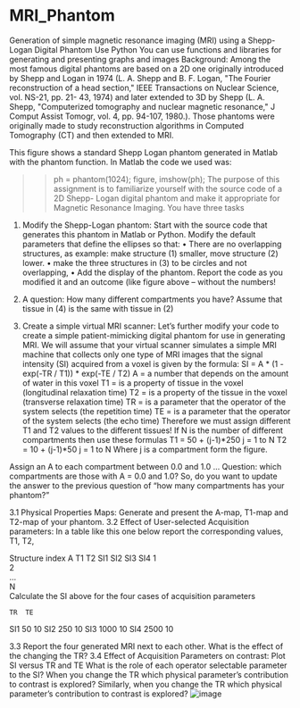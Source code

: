 # MRI_Phantom

Generation of simple magnetic resonance imaging (MRI) using a Shepp-Logan Digital Phantom
Use Python
You can use functions and libraries for generating and presenting graphs and images
Background: Among the most famous digital phantoms are based on a 2D one originally introduced by Shepp and Logan in 1974 (L. A. Shepp and B. F. Logan, "The Fourier reconstruction of a head section," IEEE Transactions on Nuclear Science, vol. NS-21, pp. 21- 43, 1974) and later extended to 3D by Shepp (L. A. Shepp, "Computerized tomography and nuclear magnetic resonance," J Comput Assist Tomogr, vol. 4, pp. 94-107, 1980.). Those phantoms were originally made to study reconstruction algorithms in Computed Tomography (CT) and then extended to MRI.

This figure shows a standard Shepp Logan phantom generated in Matlab with the phantom function. In Matlab the code we used was:
>> ph = phantom(1024);
>> figure, imshow(ph);
The purpose of this assignment is to familiarize yourself with the source code of a 2D Shepp- Logan digital phantom and make it appropriate for Magnetic Resonance Imaging.
You have three tasks

1.	Modify the Shepp-Logan phantom: Start with the source code that generates this phantom in Matlab or Python. Modify the default parameters that define the ellipses so that:
•	There are no overlapping structures, as example: make structure (1) smaller, move structure
(2) lower.
•	make the three structures in (3) to be circles and not overlapping,
•	Add the display of the phantom.
Report the code as you modified it and an outcome (like figure above – without the numbers!
 
2.	A question: How many different compartments you have? Assume that tissue in (4) is the same with tissue in (2)

3.	Create a simple virtual MRI scanner: Let’s further modify your code to create a simple patient-mimicking digital phantom for use in generating MRI. We will assume that your virtual scanner simulates a simple MRI machine that collects only one type of MRI images that the signal intensity (SI) acquired from a voxel is given by the formula:
SI = A * (1 - exp(-TR / T1)) * exp(-TE / T2)
A = a number that depends on the amount of water in this voxel
T1 = is a property of tissue in the voxel (longitudinal relaxation time) T2 = is a property of the tissue in the voxel (transverse relaxation time)
TR = is a parameter that the operator of the system selects (the repetition time) TE = is a parameter that the operator of the system selects (the echo time)
Therefore we must assign different T1 and T2 values to the different tissues! If N is the number of different compartments then use these formulas
T1 = 50 + (j-1)*250 j = 1 to N T2 = 10 + (j-1)*50 j = 1 to N
Where j is a compartment form the figure.

Assign an A to each compartment between 0.0 and 1.0 …
Question: which compartments are those with A = 0.0 and 1.0?
So, do you want to update the answer to the previous question of “how many compartments has your phantom?”

3.1	Physical Properties Maps: Generate and present the A-map, T1-map and T2-map of your phantom.
3.2	Effect of User-selected Acquisition parameters:
In a table like this one below report the corresponding values, T1, T2,

Structure index	A	T1	T2	SI1	SI2	SI3	SI4
1							
2							
…							
N							
Calculate the SI above for the four cases of acquisition parameters

	TR	TE
SI1	50	10
SI2	250	10
SI3	1000	10
SI4	2500	10
 
3.3	Report the four generated MRI next to each other. What is the effect of the changing the TR?
3.4	Effect of Acquisition Parameters on contrast: Plot SI versus TR and TE What is the role of each operator selectable parameter to the SI?
When you change the TR which physical parameter’s contribution to contrast is explored? Similarly, when you change the TR which physical parameter’s contribution to contrast is explored?
![image](https://github.com/FahadKhalid1/MRI_Phantom/assets/22212834/3aea6b5b-fb27-4f5e-b8a2-18caae458c7f)

